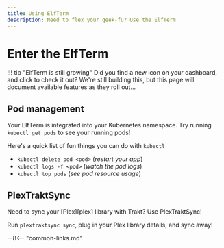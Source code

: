 ```yaml
---
title: Using ElfTerm
description: Need to flex your geek-fu? Use the ElfTerm
---
```


# Enter the ElfTerm

!!! tip "ElfTerm is still growing"
    Did you find a new icon on your dashboard, and click to check it out? We're still building this, but this page will document available features as they roll out...

## Pod management

Your ElfTerm is integrated into your Kubernetes namespace. Try running `kubectl get pods` to see your running pods!

Here's a quick list of fun things you can do with `kubectl`

* `kubectl delete pod <pod>` (*restart your app*)
* `kubectl logs -f <pod>` (*watch the pod logs*)
* `kubectl top pods` (*see pod resource usage*)

## PlexTraktSync

Need to sync your [Plex][plex] library with Trakt? Use PlexTraktSync!

Run `plextraktsync sync`, plug in your Plex library details, and sync away!

--8<-- "common-links.md"